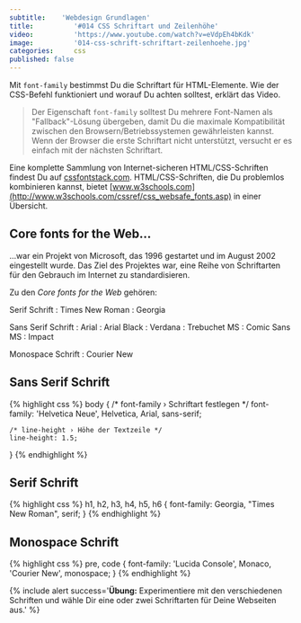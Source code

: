 ```yaml
---
subtitle:    'Webdesign Grundlagen'
title:          '#014 CSS Schriftart und Zeilenhöhe'
video:          'https://www.youtube.com/watch?v=eVdpEh4bKdk'
image:          '014-css-schrift-schriftart-zeilenhoehe.jpg'
categories:     css
published: false
---
```

Mit `font-family` bestimmst Du die Schriftart für HTML-Elemente. Wie der CSS-Befehl funktioniert und worauf Du achten solltest, erklärt das Video.
<!-- readmore -->

> Der Eigenschaft `font-family` solltest Du mehrere Font-Namen als "Fallback"-Lösung übergeben, damit Du die maximale Kompatibilität zwischen den Browsern/Betriebssystemen gewährleisten kannst. Wenn der Browser die erste Schriftart nicht unterstützt, versucht er es einfach mit der nächsten Schriftart.

Eine komplette Sammlung von Internet-sicheren HTML/CSS-Schriften findest Du auf [cssfontstack.com](http://www.cssfontstack.com/). HTML/CSS-Schriften, die Du problemlos kombinieren kannst, bietet [www.w3schools.com](http://www.w3schools.com/cssref/css_websafe_fonts.asp) in einer Übersicht.



## Core fonts for the Web…

…war ein Projekt von Microsoft, das 1996 gestartet und im August 2002 eingestellt wurde. Das Ziel des Projektes war, eine Reihe von Schriftarten für den Gebrauch im Internet zu standardisieren.

Zu den *Core fonts for the Web* gehören:

Serif Schrift
:   Times New Roman
:   Georgia

Sans Serif Schrift
:   Arial
:   Arial Black
:   Verdana
:   Trebuchet MS
:   Comic Sans MS
:   Impact

Monospace Schrift
:   Courier New





## Sans Serif Schrift

{% highlight css %}
body {
    /* font-family › Schriftart festlegen */
    font-family: 'Helvetica Neue', Helvetica, Arial, sans-serif;

    /* line-height › Höhe der Textzeile */
    line-height: 1.5;
}
{% endhighlight %}


## Serif Schrift

{% highlight css %}
h1,
h2,
h3,
h4,
h5,
h6 {
    font-family: Georgia, "Times New Roman", serif;
}
{% endhighlight %}



## Monospace Schrift

{% highlight css %}
pre, code {
    font-family: 'Lucida Console', Monaco, 'Courier New', monospace;
}
{% endhighlight %}




{% include alert success='**Übung:** Experimentiere mit den verschiedenen Schriften und wähle Dir eine oder zwei Schriftarten für Deine Webseiten aus.' %}
